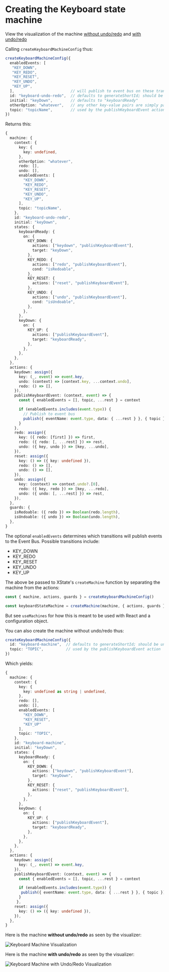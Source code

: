 # Creating the Keyboard state machine

View the visualization of the machine [without undo/redo](https://stately.ai/viz/0accb564-3584-491c-b588-d3c0c0ab2fe3) and [with undo/redo](https://stately.ai/viz/7ba9606a-442a-4d0b-9fcb-b64483555783)

Calling `createKeyboardMachineConfig` thus:

```ts
createKeyboardMachineConfig({
  enabledEvents: [
   "KEY_DOWN",
   "KEY_REDO",
   "KEY_RESET",
   "KEY_UNDO",
   "KEY_UP",
  ],                         // will publish to event bus on these transitions
  id: "keyboard-undo-redo",  // defaults to generateShortId; should be unique
  initial: "keyDown",        // defaults to "keyboardReady"
  otherOption: "whatever",   // any other key-value pairs are simply passed to the context
  topic: "topicName",        // used by the publishKeyboardEvent action
})
```

Returns this:

```ts
{
  machine: {
    context: {
      key: {
        key: undefined,
      },
      otherOption: "whatever",
      redo: [],
      undo: [],
      enabledEvents: [
        "KEY_DOWN",
        "KEY_REDO",
        "KEY_RESET",
        "KEY_UNDO",
        "KEY_UP",
      ],
      topic: "topicName",
    },
    id: "keyboard-undo-redo",
    initial: "keyDown",
    states: {
      keyboardReady: {
        on: {
          KEY_DOWN: {
            actions: ["keydown", "publishKeyboardEvent"],
            target: "keyDown",
          },
          KEY_REDO: {
            actions: ["redo", "publishKeyboardEvent"],
            cond: "isRedoable",
          },
          KEY_RESET: {
            actions: ["reset", "publishKeyboardEvent"],
          },
          KEY_UNDO: {
            actions: ["undo", "publishKeyboardEvent"],
            cond: "isUndoable",
          },
        },
      },
      keyDown: {
        on: {
          KEY_UP: {
            actions: ["publishKeyboardEvent"],
            target: "keyboardReady",
          },
        },
      },
    },
  },
  actions: {
    keydown: assign({
      key: (_, event) => event.key,
      undo: (context) => [context.key, ...context.undo],
      redo: () => [],
    }),
    publishKeyboardEvent: (context, event) => {
      const { enabledEvents = [], topic, ...rest } = context

      if (enabledEvents.includes(event.type)) {
        // Publish to event bus
        publish({ eventName: event.type, data: { ...rest } }, { topic })
      }
    },
    redo: assign({
      key: ({ redo: [first] }) => first,
      redo: ({ redo: [, ...rest] }) => rest,
      undo: ({ key, undo }) => [key, ...undo],
    }),
    reset: assign({
      key: () => ({ key: undefined }),
      redo: () => [],
      undo: () => [],
    }),
    undo: assign({
      key: (context) => context.undo?.[0],
      redo: ({ key, redo }) => [key, ...redo],
      undo: ({ undo: [, ...rest] }) => rest,
    }),
  },
  guards: {
    isRedoable: ({ redo }) => Boolean(redo.length),
    isUndoable: ({ undo }) => Boolean(undo.length),
  },
}
```

The optional `enabledEvents` determines which transitions will publish events to the Event Bus. Possible transitions include:

- KEY_DOWN
- KEY_REDO
- KEY_RESET
- KEY_UNDO
- KEY_UP

The above be passed to XState's `createMachine` function by separating the machine from the actions:

```ts
const { machine, actions, guards } = createKeyboardMachineConfig()

const keyboardStateMachine = createMachine(machine, { actions, guards })
```

But see `useMachines` for how this is meant to be used with React and a configuration object.

You can also create the machine without undo/redo thus:

```ts
createKeyboardMachineConfig({
  id: "keyboard-machine",  // defaults to generateShortId; should be unique
  topic: "TOPIC",          // used by the publishKeyboardEvent action
})
```

Which yields:

```ts
{
  machine: {
    context: {
      key: {
        key: undefined as string | undefined,
      },
      redo: [],
      undo: [],
      enabledEvents: [
        "KEY_DOWN",
        "KEY_RESET",
        "KEY_UP"
      ],
      topic: "TOPIC",
    },
    id: "keyboard-machine",
    initial: "keyDown",
    states: {
      keyboardReady: {
        on: {
          KEY_DOWN: {
            actions: ["keydown", "publishKeyboardEvent"],
            target: "keyDown",
          },
          KEY_RESET: {
            actions: ["reset", "publishKeyboardEvent"],
          },
        },
      },
      keyDown: {
        on: {
          KEY_UP: {
            actions: ["publishKeyboardEvent"],
            target: "keyboardReady",
          },
        },
      },
    },
  },
  actions: {
    keydown: assign({
      key: (_, event) => event.key,
    }),
    publishKeyboardEvent: (context, event) => {
      const { enabledEvents = [], topic, ...rest } = context

      if (enabledEvents.includes(event.type)) {
       publish({ eventName: event.type, data: { ...rest } }, { topic })
      }
     },
    reset: assign({
      key: () => ({ key: undefined }),
    }),
  },
}
```

Here is the machine **without undo/redo** as seen by the visualizer:

![Keyboard Machine Visualization](./keyboardMachine.png)

Here is the machine **with undo/redo** as seen by the visualizer:

![Keyboard Machine with Undo/Redo Visualization](./keyboardMachineWithUndoRedo.png)
